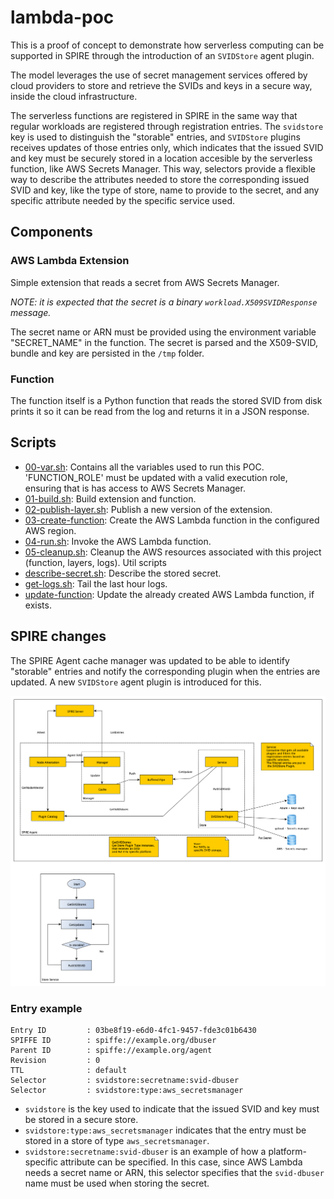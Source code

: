 # lambda-poc

This is a proof of concept to demonstrate how serverless computing can be supported in SPIRE through the introduction of an `SVIDStore` agent plugin.

The model leverages the use of secret management services offered by cloud providers to store and retrieve the SVIDs and keys in a secure way, inside the cloud infrastructure.

The serverless functions are registered in SPIRE in the same way that regular workloads are registered through registration entries. The `svidstore` key is used to distinguish the "storable" entries, and `SVIDStore` plugins receives updates of those entries only, which indicates that the issued SVID and key must be securely stored in a location accesible by the serverless function, like AWS Secrets Manager. This way, selectors provide a flexible way to describe the attributes needed to store the corresponding issued SVID and key, like the type of store, name to provide to the secret, and any specific attribute needed by the specific service used.

## Components

### AWS Lambda Extension

Simple extension that reads a secret from AWS Secrets Manager.

*NOTE: it is expected that the secret is a binary `workload.X509SVIDResponse` message.*

The secret name or ARN must be provided using the environment variable "SECRET_NAME" in the function. 
The secret is parsed and the X509-SVID, bundle and key are persisted in the `/tmp` folder.

### Function

The function itself is a Python function that reads the stored SVID from disk prints it so it can be read from the log and returns it in a JSON response.

## Scripts

* [00-var.sh](./00-vars.sh): Contains all the variables used to run this POC. 'FUNCTION_ROLE' must be updated with a valid execution role, ensuring that is has access to AWS Secrets Manager.
* [01-build.sh](./01-build.sh): Build extension and function.
* [02-publish-layer.sh](./02-publish-layer.sh): Publish a new version of the extension.
* [03-create-function](./03-create-function.sh): Create the AWS Lambda function in the configured AWS region.
* [04-run.sh](./04-run.sh): Invoke the AWS Lambda function.
* [05-cleanup.sh](./05-cleanup.sh): Cleanup the AWS resources associated with this project (function, layers, logs).
Util scripts
* [describe-secret.sh](./describe-secret.sh): Describe the stored secret.
* [get-logs.sh](./get-logs.sh): Tail the last hour logs.
* [update-function](./update-function.sh): Update the already created AWS Lambda function, if exists.

## SPIRE changes

The SPIRE Agent cache manager was updated to be able to identify "storable" entries and notify the corresponding plugin when the entries are updated. A new `SVIDStore` agent plugin is introduced for this.

![SPIRE Diagram](./images/agent-pusher-pipe.png)

### Entry example

```
Entry ID         : 03be8f19-e6d0-4fc1-9457-fde3c01b6430
SPIFFE ID        : spiffe://example.org/dbuser
Parent ID        : spiffe://example.org/agent
Revision         : 0
TTL              : default
Selector         : svidstore:secretname:svid-dbuser
Selector         : svidstore:type:aws_secretsmanager
```

* `svidstore` is the key used to indicate that the issued SVID and key must be stored in a secure store.
* `svidstore:type:aws_secretsmanager` indicates that the entry must be stored in a store of type `aws_secretsmanager`.
* `svidstore:secretname:svid-dbuser` is an example of how a platform-specific attribute can be specified. In this case, since AWS Lambda needs a secret name or ARN, this selector specifies that the `svid-dbuser` name must be used when storing the secret.

